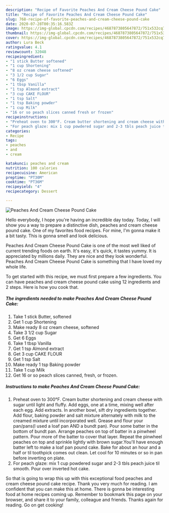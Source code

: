 ```yaml
---
description: "Recipe of Favorite Peaches And Cream Cheese Pound Cake"
title: "Recipe of Favorite Peaches And Cream Cheese Pound Cake"
slug: 768-recipe-of-favorite-peaches-and-cream-cheese-pound-cake
date: 2020-07-28T00:35:16.583Z
image: https://img-global.cpcdn.com/recipes/4687873805647872/751x532cq70/peaches-and-cream-cheese-pound-cake-recipe-main-photo.jpg
thumbnail: https://img-global.cpcdn.com/recipes/4687873805647872/751x532cq70/peaches-and-cream-cheese-pound-cake-recipe-main-photo.jpg
cover: https://img-global.cpcdn.com/recipes/4687873805647872/751x532cq70/peaches-and-cream-cheese-pound-cake-recipe-main-photo.jpg
author: Lura Beck
ratingvalue: 4.1
reviewcount: 32048
recipeingredient:
- "1 stick Butter softened"
- "1 cup Shortening"
- "8 oz cream cheese softened"
- "3 1/2 cup Sugar"
- "6 Eggs"
- "1 tbsp Vanilla"
- "1 tsp Almond extract"
- "3 cup CAKE FLOUR"
- "1 tsp Salt"
- "1 tsp Baking powder"
- "1 cup Milk"
- "16 or so peach slices canned fresh or frozen"
recipeinstructions:
- "Preheat oven to 300°F. Cream butter shortening and cream cheese with sugar until light and fluffy. Add eggs, one at a time, mixing well after each egg. Add extracts. In another bowl, sift dry ingredients together. Add flour, baking powder and salt mixture alternately with milk to the creamed mixture until incorporated well. Grease and flour your pan/pans(I used a loaf pan AND a bundt pan). Pour some batter in the bottom of bundt pan. Arrange peaches on top of batter in a pinwheel pattern. Pour more of the batter to cover that layer. Repeat the pinwheel peaches on top and sprinkle lightly with brown sugar.You&#39;ll have enough batter left to make a loaf pan pound cake. Bake for about an hour and a half or til toothpick comes out clean. Let cool for 10 minutes or so in pan before inverting on plate."
- "For peach glaze: mix 1 cup powdered sugar and 2-3 tbls peach juice til smooth. Pour over inverted hot cake."
categories:
- Recipe
tags:
- peaches
- and
- cream

katakunci: peaches and cream 
nutrition: 100 calories
recipecuisine: American
preptime: "PT30M"
cooktime: "PT36M"
recipeyield: "4"
recipecategory: Dessert

---
```



![Peaches And Cream Cheese Pound Cake](https://img-global.cpcdn.com/recipes/4687873805647872/751x532cq70/peaches-and-cream-cheese-pound-cake-recipe-main-photo.jpg)

Hello everybody, I hope you're having an incredible day today. Today, I will show you a way to prepare a distinctive dish, peaches and cream cheese pound cake. One of my favorites food recipes. For mine, I'm gonna make it a bit tasty. This is gonna smell and look delicious.



Peaches And Cream Cheese Pound Cake is one of the most well liked of current trending foods on earth. It's easy, it's quick, it tastes yummy. It is appreciated by millions daily. They are nice and they look wonderful. Peaches And Cream Cheese Pound Cake is something that I have loved my whole life.


To get started with this recipe, we must first prepare a few ingredients. You can have peaches and cream cheese pound cake using 12 ingredients and 2 steps. Here is how you cook that.

<!--inarticleads1-->

##### The ingredients needed to make Peaches And Cream Cheese Pound Cake:

1. Take 1 stick Butter, softened
1. Get 1 cup Shortening
1. Make ready 8 oz cream cheese, softened
1. Take 3 1/2 cup Sugar
1. Get 6 Eggs
1. Take 1 tbsp Vanilla
1. Get 1 tsp Almond extract
1. Get 3 cup CAKE FLOUR
1. Get 1 tsp Salt
1. Make ready 1 tsp Baking powder
1. Take 1 cup Milk
1. Get 16 or so peach slices canned, fresh, or frozen.




<!--inarticleads2-->

##### Instructions to make Peaches And Cream Cheese Pound Cake:

1. Preheat oven to 300°F. Cream butter shortening and cream cheese with sugar until light and fluffy. Add eggs, one at a time, mixing well after each egg. Add extracts. In another bowl, sift dry ingredients together. Add flour, baking powder and salt mixture alternately with milk to the creamed mixture until incorporated well. Grease and flour your pan/pans(I used a loaf pan AND a bundt pan). Pour some batter in the bottom of bundt pan. Arrange peaches on top of batter in a pinwheel pattern. Pour more of the batter to cover that layer. Repeat the pinwheel peaches on top and sprinkle lightly with brown sugar.You&#39;ll have enough batter left to make a loaf pan pound cake. Bake for about an hour and a half or til toothpick comes out clean. Let cool for 10 minutes or so in pan before inverting on plate.
1. For peach glaze: mix 1 cup powdered sugar and 2-3 tbls peach juice til smooth. Pour over inverted hot cake.




So that is going to wrap this up with this exceptional food peaches and cream cheese pound cake recipe. Thank you very much for reading. I am confident that you can make this at home. There is gonna be interesting food at home recipes coming up. Remember to bookmark this page on your browser, and share it to your family, colleague and friends. Thanks again for reading. Go on get cooking!
